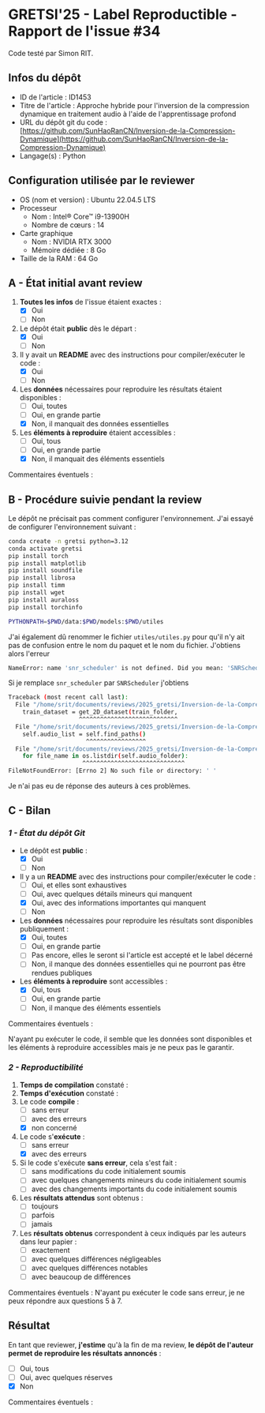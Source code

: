 # GRETSI'25 - Label Reproductible - Rapport de l'issue #34

Code testé par Simon RIT.

## Infos du dépôt

* ID de l'article : ID1453 
* Titre de l'article : Approche hybride pour l'inversion de la compression dynamique en traitement audio à l'aide de l'apprentissage profond
* URL du dépôt git du code : [https://github.com/SunHaoRanCN/Inversion-de-la-Compression-Dynamique](https://github.com/SunHaoRanCN/Inversion-de-la-Compression-Dynamique)
* Langage(s) : Python

## Configuration utilisée par le reviewer

* OS (nom et version) : Ubuntu 22.04.5 LTS
* Processeur
  * Nom : Intel® Core™ i9-13900H
  * Nombre de cœurs : 14
* Carte graphique
  * Nom : NVIDIA RTX 3000
  * Mémoire dédiée : 8 Go
* Taille de la RAM : 64 Go

## A - État initial avant review

1. **Toutes les infos** de l'issue étaient exactes :
   * [x] Oui
   * [ ] Non
2. Le dépôt était **public** dès le départ :
   * [x] Oui
   * [ ] Non
3. Il y avait un **README** avec des instructions pour compiler/exécuter le code :
   * [x] Oui
   * [ ] Non
4. Les **données** nécessaires pour reproduire les résultats étaient disponibles :
   * [ ] Oui, toutes
   * [ ] Oui, en grande partie
   * [x] Non, il manquait des données essentielles
5. Les **éléments à reproduire** étaient accessibles :
   * [ ] Oui, tous
   * [ ] Oui, en grande partie
   * [x] Non, il manquait des éléments essentiels

Commentaires éventuels :

## B - Procédure suivie pendant la review

Le dépôt ne précisait pas comment configurer l'environnement. J'ai essayé de configurer l'environnement suivant :

```bash
conda create -n gretsi python=3.12
conda activate gretsi
pip install torch
pip install matplotlib
pip install soundfile
pip install librosa
pip install timm
pip install wget
pip install auraloss
pip install torchinfo

PYTHONPATH=$PWD/data:$PWD/models:$PWD/utiles
```

J'ai également dû renommer le fichier `utiles/utiles.py` pour qu'il n'y ait pas de confusion entre le nom du paquet et le nom du fichier. J'obtiens alors l'erreur

```bash
NameError: name 'snr_scheduler' is not defined. Did you mean: 'SNRScheduler'?
```

Si je remplace `snr_scheduler` par `SNRScheduler` j'obtiens

```bash
Traceback (most recent call last):
  File "/home/srit/documents/reviews/2025_gretsi/Inversion-de-la-Compression-Dynamique/classification.py", line 53, in <module>
    train_dataset = get_2D_dataset(train_folder, 
                    ^^^^^^^^^^^^^^^^^^^^^^^^^^^^
  File "/home/srit/documents/reviews/2025_gretsi/Inversion-de-la-Compression-Dynamique/data/AudioDataset.py", line 33, in __init__
    self.audio_list = self.find_paths()
                      ^^^^^^^^^^^^^^^^^
  File "/home/srit/documents/reviews/2025_gretsi/Inversion-de-la-Compression-Dynamique/data/AudioDataset.py", line 37, in find_paths
    for file_name in os.listdir(self.audio_folder):
                     ^^^^^^^^^^^^^^^^^^^^^^^^^^^^^
FileNotFoundError: [Errno 2] No such file or directory: ' '
```

Je n'ai pas eu de réponse des auteurs à ces problèmes.

## C - Bilan

### _1 - État du dépôt Git_

* Le dépôt est **public** :
  * [x] Oui
  * [ ] Non
* Il y a un **README** avec des instructions pour compiler/exécuter le code :
  * [ ] Oui, et elles sont exhaustives
  * [ ] Oui, avec quelques détails mineurs qui manquent
  * [x] Oui, avec des informations importantes qui manquent
  * [ ] Non
* Les **données** nécessaires pour reproduire les résultats sont disponibles publiquement :
  * [x] Oui, toutes
  * [ ] Oui, en grande partie
  * [ ] Pas encore, elles le seront si l'article est accepté et le label décerné
  * [ ] Non, il manque des données essentielles qui ne pourront pas être rendues publiques
* Les **éléments à reproduire** sont accessibles :
  * [x] Oui, tous
  * [ ] Oui, en grande partie
  * [ ] Non, il manque des éléments essentiels

Commentaires éventuels :

N'ayant pu exécuter le code, il semble que les données sont disponibles et les éléments à reproduire accessibles mais je ne peux pas le garantir.

### _2 - Reproductibilité_

1. **Temps de compilation** constaté :
2. **Temps d'exécution** constaté :
3. Le code **compile** :
   * [ ] sans erreur
   * [ ] avec des erreurs
   * [x] non concerné
4. Le code s'**exécute** :
   * [ ] sans erreur
   * [x] avec des erreurs
5. Si le code s'exécute **sans erreur**, cela s'est fait :
   * [ ] sans modifications du code initialement soumis
   * [ ] avec quelques changements mineurs du code initialement soumis
   * [ ] avec des changements importants du code initialement soumis
6. Les **résultats attendus** sont obtenus :
   * [ ] toujours
   * [ ] parfois
   * [ ] jamais
7. Les **résultats obtenus** correspondent à ceux indiqués par les auteurs dans leur papier :
   * [ ] exactement
   * [ ] avec quelques différences négligeables
   * [ ] avec quelques différences notables
   * [ ] avec beaucoup de différences

Commentaires éventuels : N'ayant pu exécuter le code sans erreur, je ne peux répondre aux questions 5 à 7.

## Résultat

En tant que reviewer, **j'estime** qu'à la fin de ma review, **le dépôt de l'auteur permet de reproduire les résultats annoncés** :

* [ ] Oui, tous
* [ ] Oui, avec quelques réserves
* [x] Non

Commentaires éventuels :
